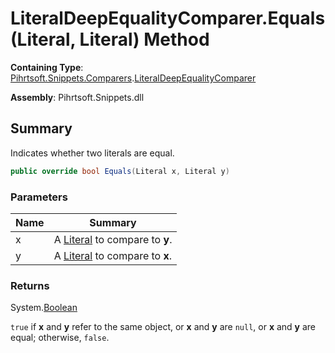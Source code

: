 # LiteralDeepEqualityComparer\.Equals\(Literal, Literal\) Method

**Containing Type**: [Pihrtsoft.Snippets.Comparers](../../README.md)\.[LiteralDeepEqualityComparer](../README.md)

**Assembly**: Pihrtsoft\.Snippets\.dll

## Summary

Indicates whether two literals are equal\.

```csharp
public override bool Equals(Literal x, Literal y)
```

### Parameters

| Name | Summary |
| ---- | ------- |
| x | A [Literal](../../../Literal/README.md) to compare to **y**\. |
| y | A [Literal](../../../Literal/README.md) to compare to **x**\. |

### Returns

System\.[Boolean](https://docs.microsoft.com/en-us/dotnet/api/system.boolean)

`true` if **x** and **y** refer to the same object, or **x** and **y** are `null`, or **x** and **y** are equal; otherwise, `false`\.